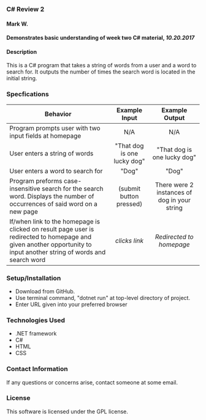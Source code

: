 ### C\# Review 2
#### Mark W.
#### Demonstrates basic understanding of week two C# material, _10.20.2017_


#### Description
This is a C# program that takes a string of words from a user and a word to search for. It outputs the number of times the search word is located in the initial string.

### Specfications

|Behavior | Example Input| Example Output|
| ---|:---:| :---:|
| Program prompts user with two input fields at homepage| N/A | N/A |
| User enters a string of words | "That dog is one lucky dog"| "That dog is one lucky dog" |
| User enters a word to search for |"Dog" |"Dog" |
| Program preforms case-insensitive search for the search word. Displays the number of occurrences of said word on a new page|(submit button pressed)| There were 2 instances of dog in your string |
| If/when link to the homepage is clicked on result page user is redirected to homepage and given another opportunity to input another string of words and search word| *clicks link* | *Redirected to homepage* |

### Setup/Installation
* Download from GitHub.
* Use terminal command, "dotnet run" at top-level directory of project.
* Enter URL given into your preferred browser

### Technologies Used
* .NET framework
* C#
* HTML
* CSS

### Contact Information
If any questions or concerns arise, contact someone at some email.

### License
This software is licensed under the GPL license.
